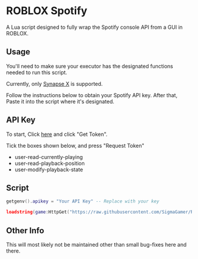 # ROBLOX Spotify

A Lua script designed to fully wrap the Spotify console API from a GUI in ROBLOX.

## Usage

You'll need to make sure your executor has the designated functions needed to run this script.

Currently, only [Synapse X](https://x.synapse.to) is supported.

Follow the instructions below to obtain your Spotify API key. After that, Paste it into the script where it's designated.

## API Key

To start, Click [here](https://developer.spotify.com/console/get-users-currently-playing-track) and click "Get Token".

Tick the boxes shown below, and press "Request Token"

- user-read-currently-playing
- user-read-playback-position
- user-modify-playback-state

## Script

```lua
getgenv().apikey = "Your API Key" -- Replace with your key

loadstring(game:HttpGet("https://raw.githubusercontent.com/SigmaGamer/ROBLOX-Spotify/main/main.lua"))()
```

## Other Info

This will most likely not be maintained other than small bug-fixes here and there.
